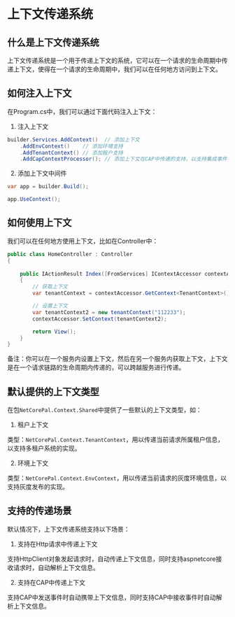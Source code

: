 # 上下文传递系统

## 什么是上下文传递系统

上下文传递系统是一个用于传递上下文的系统，它可以在一个请求的生命周期中传递上下文，使得在一个请求的生命周期中，我们可以在任何地方访问到上下文。

## 如何注入上下文

在Program.cs中，我们可以通过下面代码注入上下文：

1. 注入上下文

```csharp
builder.Services.AddContext()  // 添加上下文
    .AddEnvContext()    // 添加环境支持
    .AddTenantContext() // 添加租户支持
    .AddCapContextProcessor(); // 添加上下文在CAP中传递的支持，以支持集成事件处理器可以正确识别上下文
```

2. 添加上下文中间件

```csharp
var app = builder.Build();

app.UseContext();
```


## 如何使用上下文

我们可以在任何地方使用上下文，比如在Controller中：

```csharp
public class HomeController : Controller
{
   
    public IActionResult Index([FromServices] IContextAccessor contextAccessor)
    {
        // 获取上下文
        var tenantContext = contextAccessor.GetContext<TenantContext>();

        // 设置上下文
        var tenantContext2 = new tenantContext("112233");
        contextAccessor.SetContext(tenantContext2);

        return View();
    }
}
```

备注：你可以在一个服务内设置上下文，然后在另一个服务内获取上下文，上下文是在一个请求链路的生命周期内传递的，可以跨越服务进行传递。

## 默认提供的上下文类型
在包`NetCorePal.Context.Shared`中提供了一些默认的上下文类型，如：


1. 租户上下文

类型：`NetCorePal.Context.TenantContext`，用以传递当前请求所属租户信息，以支持多租户系统的实现。


2. 环境上下文

类型：`NetCorePal.Context.EnvContext`，用以传递当前请求的灰度环境信息，以支持灰度发布的实现。



## 支持的传递场景

默认情况下，上下文传递系统支持以下场景：

1. 支持在Http请求中传递上下文

支持HttpClient对象发起请求时，自动传递上下文信息，同时支持aspnetcore接收请求时，自动解析上下文信息。

2. 支持在CAP中传递上下文

支持CAP中发送事件时自动携带上下文信息，同时支持CAP中接收事件时自动解析上下文信息。